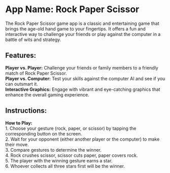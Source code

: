 <h1>App Name: Rock Paper Scissor</h1>

The Rock Paper Scissor game app is a classic and entertaining game that brings the age-old hand game to your fingertips. It offers a fun and interactive way to challenge your friends or play against the computer in a battle of wits and strategy.
<br>
<h2>Features:</h2>
<b>Player vs. Player:</b> Challenge your friends or family members to a friendly match of Rock Paper Scissor.<br>
<b>Player vs. Computer:</b> Test your skills against the computer AI and see if you can outsmart it.<br>
<b>Interactive Graphics:</b> Engage with vibrant and eye-catching graphics that enhance the overall gaming experience.<br>

<h2>Instructions: </h2>
<b>How to Play:</b><br>
1.	Choose your gesture (rock, paper, or scissor) by tapping the corresponding button on the screen.<br>
2.	Wait for your opponent (either another player or the computer) to make their move.<br>
3.	Compare gestures to determine the winner.<br>
4.	Rock crushes scissor, scissor cuts paper, paper covers rock.<br>
5.	The player with the winning gesture earns a star.<br>
6.	Whoever collects all three stars first will be the winner.























